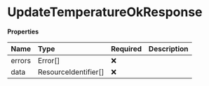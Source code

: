 # UpdateTemperatureOkResponse

**Properties**

| Name   | Type                 | Required | Description |
| :----- | :------------------- | :------- | :---------- |
| errors | Error[]              | ❌       |             |
| data   | ResourceIdentifier[] | ❌       |             |

<!-- This file was generated by liblab | https://liblab.com/ -->
